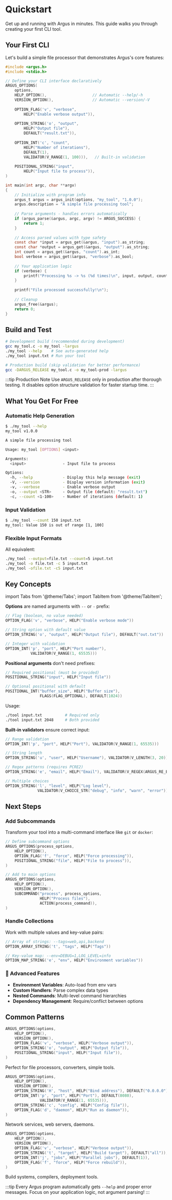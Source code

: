 # Quickstart

Get up and running with Argus in minutes. This guide walks you through creating your first CLI tool.

## Your First CLI

Let's build a simple file processor that demonstrates Argus's core features:

```c title="my_tool.c"
#include <argus.h>
#include <stdio.h>

// Define your CLI interface declaratively
ARGUS_OPTIONS(
    options,
    HELP_OPTION(),                    // Automatic --help/-h
    VERSION_OPTION(),                 // Automatic --version/-V
    
    OPTION_FLAG('v', "verbose", 
        HELP("Enable verbose output")),
    
    OPTION_STRING('o', "output", 
        HELP("Output file"), 
        DEFAULT("result.txt")),
    
    OPTION_INT('c', "count", 
        HELP("Number of iterations"), 
        DEFAULT(1),
        VALIDATOR(V_RANGE(1, 100))),   // Built-in validation
    
    POSITIONAL_STRING("input", 
        HELP("Input file to process")),
)

int main(int argc, char **argv)
{
    // Initialize with program info
    argus_t argus = argus_init(options, "my_tool", "1.0.0");
    argus.description = "A simple file processing tool";
    
    // Parse arguments - handles errors automatically
    if (argus_parse(&argus, argc, argv) != ARGUS_SUCCESS) {
        return 1;
    }
    
    // Access parsed values with type safety
    const char *input = argus_get(&argus, "input").as_string;
    const char *output = argus_get(&argus, "output").as_string;
    int count = argus_get(&argus, "count").as_int;
    bool verbose = argus_get(&argus, "verbose").as_bool;
    
    // Your application logic
    if (verbose) {
        printf("Processing %s -> %s (%d times)\n", input, output, count);
    }
    
    printf("File processed successfully!\n");
    
    // Cleanup
    argus_free(&argus);
    return 0;
}
```

## Build and Test

```bash
# Development build (recommended during development)
gcc my_tool.c -o my_tool -largus
./my_tool --help    # See auto-generated help
./my_tool input.txt # Run your tool

# Production build (skip validation for better performance)
gcc -DARGUS_RELEASE my_tool.c -o my_tool-prod -largus
```

:::tip Production Note
Use `ARGUS_RELEASE` only in production after thorough testing. It disables option structure validation for faster startup time.
:::

## What You Get For Free

### Automatic Help Generation

```bash
$ ./my_tool --help
my_tool v1.0.0

A simple file processing tool

Usage: my_tool [OPTIONS] <input>

Arguments:
  <input>                - Input file to process

Options:
  -h, --help             - Display this help message (exit)
  -V, --version          - Display version information (exit)
  -v, --verbose          - Enable verbose output
  -o, --output <STR>     - Output file (default: "result.txt")
  -c, --count <1-100>    - Number of iterations (default: 1)
```

### Input Validation

```bash
$ ./my_tool --count 150 input.txt
my_tool: Value 150 is out of range [1, 100]
```

### Flexible Input Formats

All equivalent:
```bash
./my_tool --output=file.txt --count=5 input.txt
./my_tool -o file.txt -c 5 input.txt  
./my_tool -ofile.txt -c5 input.txt
```

## Key Concepts

import Tabs from '@theme/Tabs';
import TabItem from '@theme/TabItem';

<Tabs>
<TabItem value="options" label="Options" default>

**Options** are named arguments with `--` or `-` prefix:

```c
// Flag (boolean, no value needed)
OPTION_FLAG('v', "verbose", HELP("Enable verbose mode"))

// String option with default value
OPTION_STRING('o', "output", HELP("Output file"), DEFAULT("out.txt"))

// Integer with validation
OPTION_INT('p', "port", HELP("Port number"), 
           VALIDATOR(V_RANGE(1, 65535)))
```

</TabItem>
<TabItem value="positionals" label="Positionals">

**Positional arguments** don't need prefixes:

```c
// Required positional (must be provided)
POSITIONAL_STRING("input", HELP("Input file"))

// Optional positional with default
POSITIONAL_INT("buffer_size", HELP("Buffer size"), 
               FLAGS(FLAG_OPTIONAL), DEFAULT(1024))
```

Usage:
```bash
./tool input.txt          # Required only
./tool input.txt 2048     # Both provided
```

</TabItem>
<TabItem value="validation" label="Validation">

**Built-in validators** ensure correct input:

```c
// Range validation
OPTION_INT('p', "port", HELP("Port"), VALIDATOR(V_RANGE(1, 65535)))

// String length
OPTION_STRING('u', "user", HELP("Username"), VALIDATOR(V_LENGTH(3, 20)))

// Regex patterns (requires PCRE2)
OPTION_STRING('e', "email", HELP("Email"), VALIDATOR(V_REGEX(ARGUS_RE_EMAIL)))

// Multiple choices
OPTION_STRING('l', "level", HELP("Log level"), 
              VALIDATOR(V_CHOICE_STR("debug", "info", "warn", "error")))
```

</TabItem>
</Tabs>

## Next Steps

### Add Subcommands

Transform your tool into a multi-command interface like `git` or `docker`:

```c
// Define subcommand options
ARGUS_OPTIONS(process_options,
    HELP_OPTION(),
    OPTION_FLAG('f', "force", HELP("Force processing")),
    POSITIONAL_STRING("file", HELP("File to process")),
)

// Add to main options
ARGUS_OPTIONS(options,
    HELP_OPTION(),
    VERSION_OPTION(),
    SUBCOMMAND("process", process_options, 
               HELP("Process files"), 
               ACTION(process_command)),
)
```

### Handle Collections

Work with multiple values and key-value pairs:

```c
// Array of strings: --tags=web,api,backend
OPTION_ARRAY_STRING('t', "tags", HELP("Tags"))

// Key-value map: --env=DEBUG=1,LOG_LEVEL=info  
OPTION_MAP_STRING('e', "env", HELP("Environment variables"))
```

### 🔧 Advanced Features

- **Environment Variables**: Auto-load from env vars
- **Custom Handlers**: Parse complex data types
- **Nested Commands**: Multi-level command hierarchies
- **Dependency Management**: Require/conflict between options

## Common Patterns

<Tabs>
<TabItem value="simple" label="Simple Utility" default>

```c
ARGUS_OPTIONS(options,
    HELP_OPTION(),
    VERSION_OPTION(),
    OPTION_FLAG('v', "verbose", HELP("Verbose output")),
    OPTION_STRING('o', "output", HELP("Output file")),
    POSITIONAL_STRING("input", HELP("Input file")),
)
```

Perfect for file processors, converters, simple tools.

</TabItem>
<TabItem value="server" label="Server Tool">

```c
ARGUS_OPTIONS(options,
    HELP_OPTION(),
    VERSION_OPTION(),
    OPTION_STRING('H', "host", HELP("Bind address"), DEFAULT("0.0.0.0")),
    OPTION_INT('p', "port", HELP("Port"), DEFAULT(8080), 
               VALIDATOR(V_RANGE(1, 65535))),
    OPTION_STRING('c', "config", HELP("Config file")),
    OPTION_FLAG('d', "daemon", HELP("Run as daemon")),
)
```

Network services, web servers, daemons.

</TabItem>
<TabItem value="build" label="Build Tool">

```c
ARGUS_OPTIONS(options,
    HELP_OPTION(),
    VERSION_OPTION(),
    OPTION_FLAG('v', "verbose", HELP("Verbose output")),
    OPTION_STRING('t', "target", HELP("Build target"), DEFAULT("all")),
    OPTION_INT('j', "jobs", HELP("Parallel jobs"), DEFAULT(1)),
    OPTION_FLAG('f', "force", HELP("Force rebuild")),
)
```

Build systems, compilers, deployment tools.

</TabItem>
</Tabs>

:::tip
Every Argus program automatically gets `--help` and proper error messages. Focus on your application logic, not argument parsing!
:::
